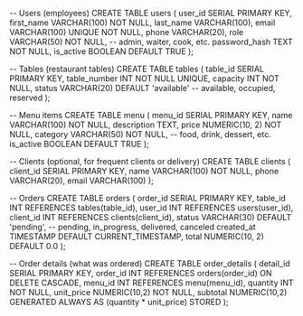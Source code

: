 -- Users (employees)
CREATE TABLE users (
    user_id SERIAL PRIMARY KEY,
    first_name VARCHAR(100) NOT NULL,
    last_name VARCHAR(100),
    email VARCHAR(100) UNIQUE NOT NULL,
    phone VARCHAR(20),
    role VARCHAR(50) NOT NULL, -- admin, waiter, cook, etc.
    password_hash TEXT NOT NULL,
    is_active BOOLEAN DEFAULT TRUE
);

-- Tables (restaurant tables)
CREATE TABLE tables (
    table_id SERIAL PRIMARY KEY,
    table_number INT NOT NULL UNIQUE,
    capacity INT NOT NULL,
    status VARCHAR(20) DEFAULT 'available' -- available, occupied, reserved
);

-- Menu items
CREATE TABLE menu (
    menu_id SERIAL PRIMARY KEY,
    name VARCHAR(100) NOT NULL,
    description TEXT,
    price NUMERIC(10, 2) NOT NULL,
    category VARCHAR(50) NOT NULL, -- food, drink, dessert, etc.
    is_active BOOLEAN DEFAULT TRUE
);

-- Clients (optional, for frequent clients or delivery)
CREATE TABLE clients (
    client_id SERIAL PRIMARY KEY,
    name VARCHAR(100) NOT NULL,
    phone VARCHAR(20),
    email VARCHAR(100)
);

-- Orders
CREATE TABLE orders (
    order_id SERIAL PRIMARY KEY,
    table_id INT REFERENCES tables(table_id),
    user_id INT REFERENCES users(user_id),
    client_id INT REFERENCES clients(client_id),
    status VARCHAR(30) DEFAULT 'pending', -- pending, in_progress, delivered, canceled
    created_at TIMESTAMP DEFAULT CURRENT_TIMESTAMP,
    total NUMERIC(10, 2) DEFAULT 0.0
);

-- Order details (what was ordered)
CREATE TABLE order_details (
    detail_id SERIAL PRIMARY KEY,
    order_id INT REFERENCES orders(order_id) ON DELETE CASCADE,
    menu_id INT REFERENCES menu(menu_id),
    quantity INT NOT NULL,
    unit_price NUMERIC(10,2) NOT NULL,
    subtotal NUMERIC(10,2) GENERATED ALWAYS AS (quantity * unit_price) STORED
);
